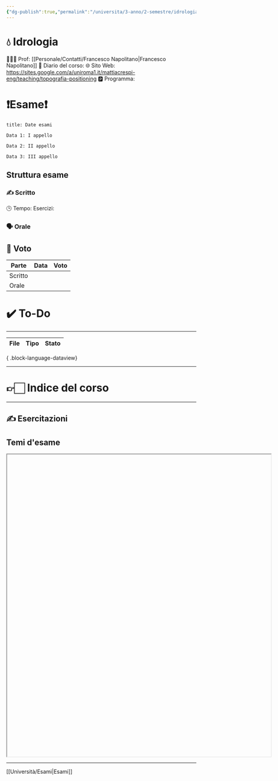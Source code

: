 ```yaml
---
{"dg-publish":true,"permalink":"/universita/3-anno/2-semestre/idrologia/"}
---
```



# 💧 Idrologia
🧑🏻‍🏫 Prof: [[Personale/Contatti/Francesco Napolitano\|Francesco Napolitano]]
📔 Diario del corso: 
🌐 Sito Web: https://sites.google.com/a/uniroma1.it/mattiacrespi-eng/teaching/topografia-positioning
🅿️ Programma: 

# ❗️Esame❗️
```ad-attention
title: Date esami

Data 1: I appello

Data 2: II appello

Data 3: III appello

```
## Struttura esame
### ✍️ Scritto
🕒 Tempo:
Esercizi: 


### 🗣 Orale 



## 💯 Voto
| Parte       | Data           | Voto |
| ----------- | -------------- | ---- |
| Scritto |  |  |
| Orale       |  |     |


# ✔️ To-Do


___
| File | Tipo | Stato |
| ---- | ---- | ----- |

{ .block-language-dataview}


___

# 👉🏻 Indice del corso

___


## ✍️ Esercitazioni


## Temi d'esame




<iframe 
		width = 700
		height = 800
		src = ""
> </iframe>



___
[[Università/Esami\|Esami]]
